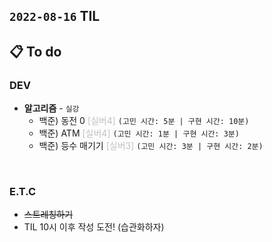 ## `2022-08-16` TIL

## 📋 To do

### DEV


+ **알고리즘** - `실강`
  + 백준) 동전 0 <font color="silver">[실버4]</font> `(고민 시간: 5분 | 구현 시간: 10분)`
  + 백준) ATM <font color="silver">[실버4]</font> `(고민 시간: 1분 | 구현 시간: 3분)`
  + 백준) 등수 매기기 <font color="silver">[실버3]</font> `(고민 시간: 3분 | 구현 시간: 2분)`

<br>

### E.T.C
+ ~~스트레칭하기~~
+ TIL 10시 이후 작성 도전! (습관화하자)